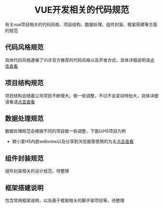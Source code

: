 <!-- 项目大标题 -->
<h1 align="center">VUE开发相关的代码规范</h1>
<!-- 项目说明 -->
有关vue项目相关的代码风格、项目结构、数据处理、组件封装、框架搭建等方面的规范


## 代码风格规范
具体代码风格遵循了VUE官方推荐的代码风格以及开发方式，具体详细说明请[点击查看]()

## 项目结构规范
项目结构会随着公司项目不断增大，做一些调整，不过不会变动特别大，具体详细请看请[点击查看]()

## 数据处理规范
数据处理规范会根据不同的项目做一些调整，下面以H5项目为例
* 鲸小爱H5内嵌webview以及分享到浏览器里使用的为主[点击查看]()


## 组件封装规范
组件封装相关的设计规范，待整理

## 框架搭建说明
包含常用框架说明，以及基于框架相关的脚手架项目等，待整理